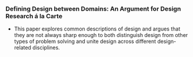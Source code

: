 ### Defining Design between Domains: An Argument for Design Research á la Carte
- This paper explores common descriptions of design and argues that they are not always sharp enough to both distinguish design from other types  of problem solving and unite design across different design-related disciplines.

